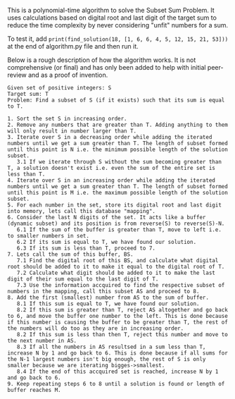 This is a polynomial-time algorithm to solve the Subset Sum Problem. It uses calculations based on digital root and last digit of the target sum to reduce the time complexity by never considering "unfit" numbers for a sum.

To test it, add `print(find_solution(18, [1, 6, 6, 4, 5, 12, 15, 21, 53]))` at the end of algorithm.py file and then run it.

Below is a rough description of how the algorithm works. It is not comprehensive (or final) and has only been added to help with initial peer-review and as a proof of invention.

```
Given set of positive integers: S
Target sum: T
Problem: Find a subset of S (if it exists) such that its sum is equal to T.

1. Sort the set S in increasing order.
2. Remove any numbers that are greater than T. Adding anything to them will only result in number larger than T.
3. Iterate over S in a decreasing order while adding the iterated numbers until we get a sum greater than T. The length of subset formed until this point is N i.e. the minimum possible length of the solution subset.
   3.1 If we iterate through S without the sum becoming greater than T, a solution doesn't exist i.e. even the sum of the entire set is less than T.
4. Iterate over S in an increasing order while adding the iterated numbers until we get a sum greater than T. The length of subset formed until this point is M i.e. the maximum possible length of the solution subset.
5. For each number in the set, store its digital root and last digit into memory, lets call this database "mapping".
6. Consider the last N digits of the set. It acts like a buffer (dynamic subset) and its position is from reverse(S) to reverse(S)-N.
   6.1 If the sum of the buffer is greater than T, move to left i.e. to smaller numbers in set.
   6.2 If its sum is equal to T, we have found our solution.
   6.3 If its sum is less than T, proceed to 7.
7. Lets call the sum of this buffer, BS.
   7.1 Find the digital root of this BS, and calculate what digital root should be added to it to make it equal to the digital root of T.
   7.2 Calculate what digit should be added to it to make the last digit of their sum equal to the last digit of T.
   7.3 Use the information accquired to find the respective subset of numbers in the mapping, call this subset AS and proceed to 8.
8. Add the first (smallest) number from AS to the sum of buffer.
   8.1 If this sum is equal to T, we have found our solution.
   8.2 If this sum is greater than T, reject AS altogether and go back to 6, and move the buffer one number to the left. This is done because if this number is causing the buffer to be greater than T, the rest of the numbers will do too as they are in increasing order.
   8.2 If this sum is less than then T, reject this number and move to the next number in AS.
   8.3 If all the numbers in AS resultsed in a sum less than T, increase N by 1 and go back to 6. This is done because if all sums for the N-1 largest numbers isn't big enough, the rest of S is only smaller because we are iterating bigges->smallest.
   8.4 If the end of this accquired set is reached, increase N by 1 and go back to 6.
9. Keep repeating steps 6 to 8 until a solution is found or length of buffer reaches M.
```
